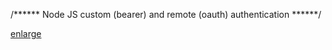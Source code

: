 /****** Node JS custom (bearer) and remote (oauth) authentication ******/



[enlarge](https://photos.google.com/share/AF1QipPKJqGM1RKS9l1WEmMXeG8d-TqwC3oYxoC9ZUklcLtZOk2a6yuTiNOrpxOKWXFuAw/photo/AF1QipMSBSGj2Z76LKqz3AkqIQFe0njcS8epEqIIbVki?key=SndIUmRMU3dkakRLelJIRUlXb0pJLW5zazJTemdR)